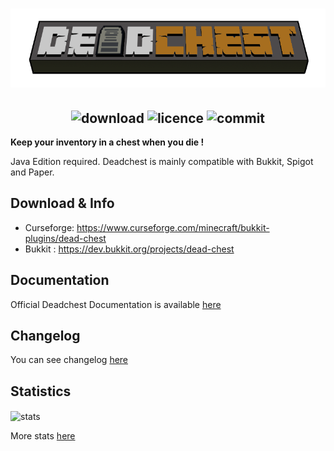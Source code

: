 <h1  align="center">
    <img src="deadchest-logo.png" alt="Deadchest" width="800" /><br>
</h1>

<h2  align="center">
    <img src="http://cf.way2muchnoise.eu/full_322882_downloads.svg" alt="download"/> 
    <img src="https://img.shields.io/github/license/apavarino/deadchest" alt="licence"/>
    <img src="https://img.shields.io/github/last-commit/apavarino/deadchest" alt="commit"/>
</h2>


**Keep your inventory in a chest when you die !**

Java Edition required. Deadchest is mainly compatible with Bukkit, Spigot and Paper.

## Download & Info

* Curseforge: https://www.curseforge.com/minecraft/bukkit-plugins/dead-chest
* Bukkit : https://dev.bukkit.org/projects/dead-chest

## Documentation

Official Deadchest Documentation is available [here](https://apavarino.github.io/Deadchest/)

## Changelog

You can see changelog [here](changelog.md)

## Statistics
<img align="center" src="https://bstats.org/signatures/bukkit/Deadchest.svg" alt="stats"/> 

More stats [here](https://bstats.org/plugin/bukkit/DeadChest/11385)
